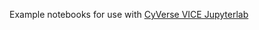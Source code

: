 Example notebooks for use with [CyVerse VICE Jupyterlab](https://github.com/cyverse-vice/jupyterlab-scipy)
